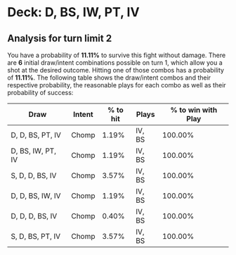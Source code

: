 # Deck: D, BS, IW, PT, IV
## Analysis for turn limit 2
You have a probability of **11.11%** to survive this fight without damage. There are **6** initial draw/intent combinations possible on turn 1, which allow you a shot at the desired outcome. Hitting one of those combos has a probability of **11.11%**.
The following table shows the draw/intent combos and their respective probability, the reasonable plays for each combo as well as their probability of success:

|Draw|Intent|% to hit|Plays|% to win with Play|
|----|------|--------|-----|------------------|
|D, D, BS, PT, IV|Chomp|1.19%|IV, BS|100.00%|
|D, BS, IW, PT, IV|Chomp|1.19%|IV, BS|100.00%|
|S, D, D, BS, IV|Chomp|3.57%|IV, BS|100.00%|
|D, D, BS, IW, IV|Chomp|1.19%|IV, BS|100.00%|
|D, D, D, BS, IV|Chomp|0.40%|IV, BS|100.00%|
|S, D, BS, PT, IV|Chomp|3.57%|IV, BS|100.00%|
